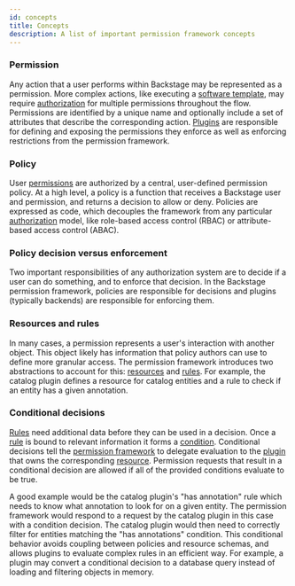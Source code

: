 ```yaml
---
id: concepts
title: Concepts
description: A list of important permission framework concepts
---
```


### Permission

Any action that a user performs within Backstage may be represented as a permission. More complex actions, like executing a [software template](../references/glossary.md#software-templates), may require [authorization](../references/glossary.md#authorization) for multiple permissions throughout the flow. Permissions are identified by a unique name and optionally include a set of attributes that describe the corresponding action. [Plugins](../references/glossary.md#plugin) are responsible for defining and exposing the permissions they enforce as well as enforcing restrictions from the permission framework.

### Policy

User [permissions](../references/glossary.md#permission-permission-plugin) are authorized by a central, user-defined permission policy. At a high level, a policy is a function that receives a Backstage user and permission, and returns a decision to allow or deny. Policies are expressed as code, which decouples the framework from any particular [authorization](../references/glossary.md#authorization) model, like role-based access control (RBAC) or attribute-based access control (ABAC).

### Policy decision versus enforcement

Two important responsibilities of any authorization system are to decide if a user can do something, and to enforce that decision. In the Backstage permission framework, policies are responsible for decisions and plugins (typically backends) are responsible for enforcing them.

### Resources and rules

In many cases, a permission represents a user's interaction with another object. This object likely has information that policy authors can use to define more granular access. The permission framework introduces two abstractions to account for this: [resources](../references/glossary.md#resource-permission-plugin) and [rules](../references/glossary.md#rule-permission-plugin). For example, the catalog plugin defines a resource for catalog entities and a rule to check if an entity has a given annotation.

### Conditional decisions

[Rules](../references/glossary.md#rule-permission-plugin) need additional data before they can be used in a decision. Once a [rule](../references/glossary.md#rule-permission-plugin) is bound to relevant information it forms a [condition](../references/glossary.md#condition-permission-plugin). Conditional decisions tell the [permission framework](#permission) to delegate evaluation to the [plugin](#plugin) that owns the corresponding [resource](#resource-permission-plugin). Permission requests that result in a conditional decision are allowed if all of the provided conditions evaluate to be true.

A good example would be the catalog plugin's "has annotation" rule which needs to know what annotation to look for on a given entity. The permission framework would respond to a request by the catalog plugin in this case with a condition decision. The catalog plugin would then need to correctly filter for entities matching the "has annotations" condition. This conditional behavior avoids coupling between policies and resource schemas, and allows plugins to evaluate complex rules in an efficient way. For example, a plugin may convert a conditional decision to a database query instead of loading and filtering objects in memory.
